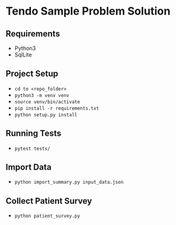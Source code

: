 # Tendo Sample Problem Solution


## Requirements

- Python3
- SqlLite

## Project Setup

- `cd to <repo_folder>`
- `python3 -m venv venv`
- `source venv/bin/activate`
- `pip install -r requirements.txt`
- `python setup.py install`

## Running Tests
- `pytest tests/`

## Import Data
- `python import_summary.py input_data.json`

## Collect Patient Survey
- `python patient_survey.py`
